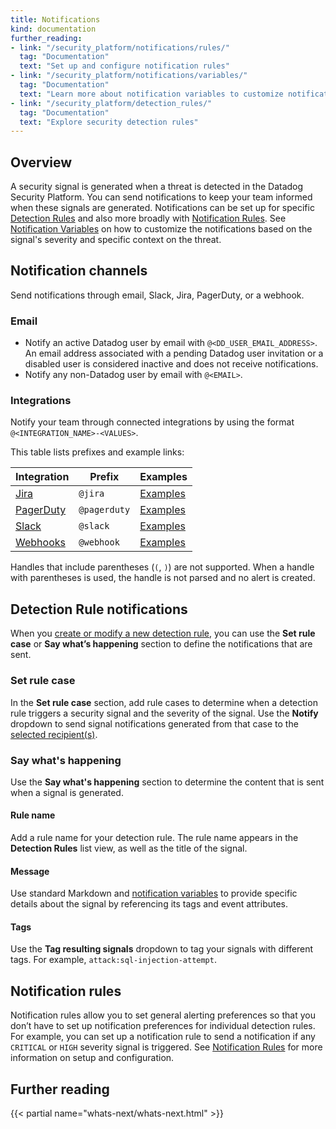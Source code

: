 ```yaml
---
title: Notifications
kind: documentation
further_reading:
- link: "/security_platform/notifications/rules/"
  tag: "Documentation"
  text: "Set up and configure notification rules"
- link: "/security_platform/notifications/variables/"
  tag: "Documentation"
  text: "Learn more about notification variables to customize notifications"
- link: "/security_platform/detection_rules/"
  tag: "Documentation"
  text: "Explore security detection rules"
---
```


## Overview

A security signal is generated when a threat is detected in the Datadog Security Platform. You can send notifications to keep your team informed when these signals are generated. Notifications can be set up for specific [Detection Rules](#detection-rules-notifications) and also more broadly with [Notification Rules](#notification-rules). See [Notification Variables][1] on how to customize the notifications based on the signal's severity and specific context on the threat. 

## Notification channels

Send notifications through email, Slack, Jira, PagerDuty, or a webhook. 

### Email

* Notify an active Datadog user by email with `@<DD_USER_EMAIL_ADDRESS>`. An email address associated with a pending Datadog user invitation or a disabled user is considered inactive and does not receive notifications.
* Notify any non-Datadog user by email with `@<EMAIL>`.

### Integrations

Notify your team through connected integrations by using the format `@<INTEGRATION_NAME>-<VALUES>`. 

This table lists prefixes and example links:

| Integration    | Prefix       | Examples       |
|----------------|--------------|----------------|
| [Jira][2]      | `@jira`      | [Examples][3]  |
| [PagerDuty][4] | `@pagerduty` | [Examples][5]  |
| [Slack][6]     | `@slack`     | [Examples][7]  |
| [Webhooks][8]  | `@webhook`   | [Examples][9] |

Handles that include parentheses (`(`, `)`) are not supported. When a handle with parentheses is used, the handle is not parsed and no alert is created.

## Detection Rule notifications

When you [create or modify a new detection rule][10], you can use the **Set rule case** or **Say what’s happening** section to define the notifications that are sent. 

### Set rule case

In the **Set rule case** section, add rule cases to determine when a detection rule triggers a security signal and the severity of the signal. Use the **Notify** dropdown to send signal notifications generated from that case to the [selected recipient(s)](#notification-channels). 

### Say what's happening

Use the **Say what's happening** section to determine the content that is sent when a signal is generated. 

#### Rule name

Add a rule name for your detection rule. The rule name appears in the **Detection Rules** list view, as well as the title of the signal. 

#### Message

Use standard Markdown and [notification variables][1] to provide specific details about the signal by referencing its tags and event attributes.

#### Tags

Use the **Tag resulting signals** dropdown to tag your signals with different tags. For example, `attack:sql-injection-attempt`. 

## Notification rules

Notification rules allow you to set general alerting preferences so that you don’t have to set up notification preferences for individual detection rules. For example, you can set up a notification rule to send a notification if any `CRITICAL` or `HIGH` severity signal is triggered. See [Notification Rules][11] for more information on setup and configuration.

## Further reading

{{< partial name="whats-next/whats-next.html" >}}

[1]: /security_platform/notifications/variables/
[2]: /integrations/jira/
[3]: /integrations/jira/#usage
[4]: /integrations/pagerduty/
[5]: /integrations/pagerduty/#send-a-notification-to-a-specific-pagerduty-service
[6]: /integrations/slack/
[7]: /integrations/slack/#mentions-in-slack-from-monitor-alert
[8]: /integrations/webhooks/
[9]: /integrations/webhooks/#usage
[10]: /security_platform/detection_rules/#creating-and-managing-detection-rules
[11]: /security_platform/notifications/rules/
